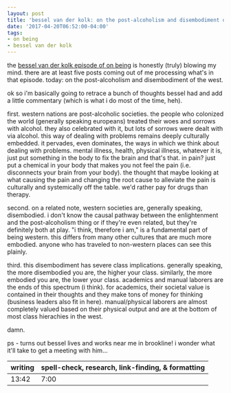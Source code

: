 ```yaml
---
layout: post
title: 'bessel van der kolk: on the post-alcoholism and disembodiment of the west'
date: '2017-04-20T06:52:00-04:00'
tags:
- on being
- bessel van der kolk
--- 
```


the [bessel van der kolk episode of on being](https://onbeing.org/programs/bessel-van-der-kolk-how-trauma-lodges-in-the-body/) is honestly (truly) blowing my mind. there are at least five posts coming out of me processing what's in that episode. today: on the post-alcoholism and disembodiment of the west. 

ok so i'm basically going to retrace a bunch of thoughts bessel had and add a little commentary (which is what i do most of the time, heh). 

first. western nations are post-alcoholic societies. the people who colonized the world (generally speaking europeans) treated their woes and sorrows with alcohol. they also celebrated with it, but lots of sorrows were dealt with via alcohol. this way of dealing with problems remains deeply culturally embedded. it pervades, even dominates, the ways in which we think about dealing with problems. mental illness, health, physical illness, whatever it is, just put something in the body to fix the brain and that's that. in pain? just put a chemical in your body that makes you not feel the pain (i.e. disconnects your brain from your body). the thought that maybe looking at what causing the pain and changing the root cause to alleviate the pain is culturally and systemically off the table. we'd rather pay for drugs than therapy. 

second. on a related note, western societies are, generally speaking, disembodied. i don't know the causal pathway between the enlightenment and the post-alcoholism thing or if they're even related, but they're definitely both at play. "i think, therefore i am," is a fundamental part of being western. this differs from many other cultures that are much more embodied. anyone who has traveled to non-western places can see this plainly. 

third. this disembodiment has severe class implications. generally speaking, the more disembodied you are, the higher your class. similarly, the more embodied you are, the lower your class. academics and manual laborers are the ends of this spectrum (i think). for academics, their societal value is contained in their thoughts and they make tons of money for thinking (business leaders also fit in here). manual/physical laborers are almost completely valued based on their physical output and are at the bottom of most class hierachies in the west. 

damn. 

ps - turns out bessel lives and works near me in brookline! i wonder what it'll take to get a meeting with him...

<table>
	<thead>
		<tr>
			<th>writing</th>
			<th>spell-check, research, link-finding, & formatting</th>
		</tr>
	</thead>
	<tbody>
		<tr>
			<td>13:42</td>
			<td>7:00</td>
		</tr>
	</tbody>
</table>